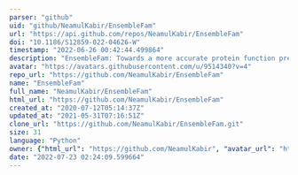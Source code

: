 ```yaml
---
parser: "github"
uid: "github/NeamulKabir/EnsembleFam"
url: "https://api.github.com/repos/NeamulKabir/EnsembleFam"
doi: "10.1186/S12859-022-04626-W"
timestamp: "2022-06-26 00:42:44.499864"
description: "EnsembleFam: Towards a more accurate protein function prediction in twilight zone"
avatar: "https://avatars.githubusercontent.com/u/9514340?v=4"
repo_url: "https://github.com/NeamulKabir/EnsembleFam"
name: "EnsembleFam"
full_name: "NeamulKabir/EnsembleFam"
html_url: "https://github.com/NeamulKabir/EnsembleFam"
created_at: "2020-07-12T05:14:37Z"
updated_at: "2021-05-31T07:16:51Z"
clone_url: "https://github.com/NeamulKabir/EnsembleFam.git"
size: 31
language: "Python"
owner: {"html_url": "https://github.com/NeamulKabir", "avatar_url": "https://avatars.githubusercontent.com/u/9514340?v=4", "login": "NeamulKabir", "type": "User"}
date: "2022-07-23 02:24:09.599664"
---
```

